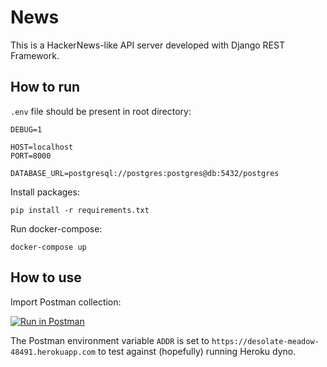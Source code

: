 # News

This is a HackerNews-like API server developed with Django REST Framework.

## How to run

`.env` file should be present in root directory:
```
DEBUG=1

HOST=localhost
PORT=8000

DATABASE_URL=postgresql://postgres:postgres@db:5432/postgres
```

Install packages:
```
pip install -r requirements.txt
```

Run docker-compose:
```
docker-compose up
```

## How to use

Import Postman collection:

[![Run in Postman](https://run.pstmn.io/button.svg)](https://app.getpostman.com/run-collection/270385be41e987fed7f0#?env%5BNEWS_PROD%5D=W3sia2V5IjoiQUREUiIsInZhbHVlIjoiaHR0cDovL2Rlc29sYXRlLW1lYWRvdy00ODQ5MS5oZXJva3VhcHAuY29tIiwiZW5hYmxlZCI6dHJ1ZX1d)

The Postman environment variable `ADDR` is set to `https://desolate-meadow-48491.herokuapp.com` to test against (hopefully) running Heroku dyno.
